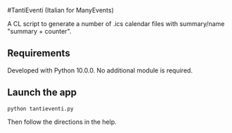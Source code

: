 #TantiEventi (Italian for ManyEvents)

A CL script to generate a number of .ics calendar files with summary/name "summary + counter".


## Requirements

Developed with Python 10.0.0. No additional module is required.

## Launch the app

    python tantieventi.py

Then follow the directions in the help.